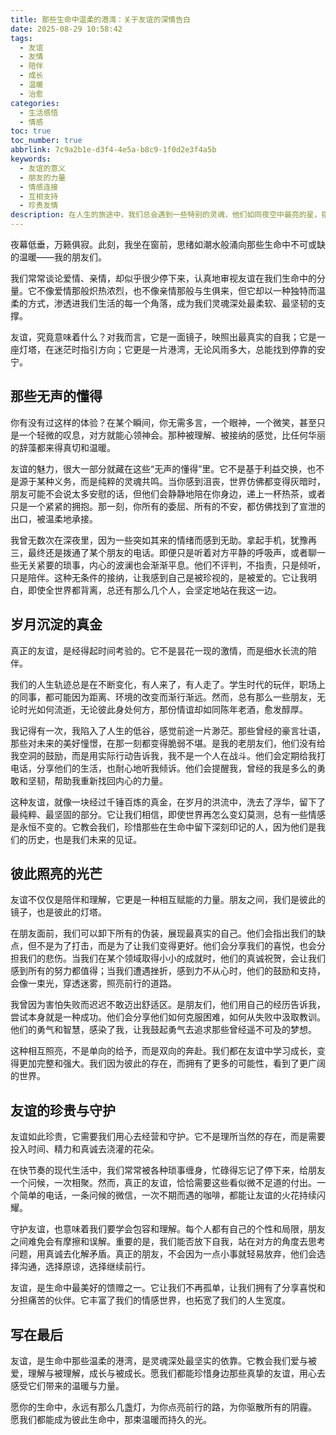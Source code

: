 ```yaml
---
title: 那些生命中温柔的港湾：关于友谊的深情告白
date: 2025-08-29 10:58:42
tags:
  - 友谊
  - 友情
  - 陪伴
  - 成长
  - 温暖
  - 治愈
categories:
  - 生活感悟
  - 情感
toc: true
toc_number: true
abbrlink: 7c9a2b1e-d3f4-4e5a-b8c9-1f0d2e3f4a5b
keywords:
  - 友谊的意义
  - 朋友的力量
  - 情感连接
  - 互相支持
  - 珍贵友情
description: 在人生的旅途中，我们总会遇到一些特别的灵魂，他们如同夜空中最亮的星，指引方向；又如冬日里最暖的炉火，驱散寒意。这便是友谊，一种无需血缘维系，却能深入骨髓的深情。它不是轰轰烈烈的誓言，而是细水长流的陪伴；不是锦上添花的喧嚣，而是雪中送炭的默契。今夜，让我们一起走进友谊的深处，感受那些无声的懂得，那些岁月沉淀的真金，以及彼此照亮的光芒。
---
```


夜幕低垂，万籁俱寂。此刻，我坐在窗前，思绪如潮水般涌向那些生命中不可或缺的温暖——我的朋友们。

我们常常谈论爱情、亲情，却似乎很少停下来，认真地审视友谊在我们生命中的分量。它不像爱情那般炽热浓烈，也不像亲情那般与生俱来，但它却以一种独特而温柔的方式，渗透进我们生活的每一个角落，成为我们灵魂深处最柔软、最坚韧的支撑。

友谊，究竟意味着什么？对我而言，它是一面镜子，映照出最真实的自我；它是一座灯塔，在迷茫时指引方向；它更是一片港湾，无论风雨多大，总能找到停靠的安宁。

## 那些无声的懂得

你有没有过这样的体验？在某个瞬间，你无需多言，一个眼神，一个微笑，甚至只是一个轻微的叹息，对方就能心领神会。那种被理解、被接纳的感觉，比任何华丽的辞藻都来得真切和温暖。

友谊的魅力，很大一部分就藏在这些“无声的懂得”里。它不是基于利益交换，也不是源于某种义务，而是纯粹的灵魂共鸣。当你感到沮丧，世界仿佛都变得灰暗时，朋友可能不会说太多安慰的话，但他们会静静地陪在你身边，递上一杯热茶，或者只是一个紧紧的拥抱。那一刻，你所有的委屈、所有的不安，都仿佛找到了宣泄的出口，被温柔地承接。

我曾无数次在深夜里，因为一些突如其来的情绪而感到无助。拿起手机，犹豫再三，最终还是拨通了某个朋友的电话。即便只是听着对方平静的呼吸声，或者聊一些无关紧要的琐事，内心的波澜也会渐渐平息。他们不评判，不指责，只是倾听，只是陪伴。这种无条件的接纳，让我感到自己是被珍视的，是被爱的。它让我明白，即使全世界都背离，总还有那么几个人，会坚定地站在我这一边。

## 岁月沉淀的真金

真正的友谊，是经得起时间考验的。它不是昙花一现的激情，而是细水长流的陪伴。

我们的人生轨迹总是在不断变化，有人来了，有人走了。学生时代的玩伴，职场上的同事，都可能因为距离、环境的改变而渐行渐远。然而，总有那么一些朋友，无论时光如何流逝，无论彼此身处何方，那份情谊却如同陈年老酒，愈发醇厚。

我记得有一次，我陷入了人生的低谷，感觉前途一片渺茫。那些曾经的豪言壮语，那些对未来的美好憧憬，在那一刻都变得脆弱不堪。是我的老朋友们，他们没有给我空洞的鼓励，而是用实际行动告诉我，我不是一个人在战斗。他们会定期给我打电话，分享他们的生活，也耐心地听我倾诉。他们会提醒我，曾经的我是多么的勇敢和坚韧，帮助我重新找回内心的力量。

这种友谊，就像一块经过千锤百炼的真金，在岁月的洪流中，洗去了浮华，留下了最纯粹、最坚固的部分。它让我们相信，即使世界再怎么变幻莫测，总有一些情感是永恒不变的。它教会我们，珍惜那些在生命中留下深刻印记的人，因为他们是我们的历史，也是我们未来的见证。

## 彼此照亮的光芒

友谊不仅仅是陪伴和理解，它更是一种相互赋能的力量。朋友之间，我们是彼此的镜子，也是彼此的灯塔。

在朋友面前，我们可以卸下所有的伪装，展现最真实的自己。他们会指出我们的缺点，但不是为了打击，而是为了让我们变得更好。他们会分享我们的喜悦，也会分担我们的悲伤。当我们在某个领域取得小小的成就时，他们的真诚祝贺，会让我们感到所有的努力都值得；当我们遭遇挫折，感到力不从心时，他们的鼓励和支持，会像一束光，穿透迷雾，照亮前行的道路。

我曾因为害怕失败而迟迟不敢迈出舒适区。是朋友们，他们用自己的经历告诉我，尝试本身就是一种成功。他们会分享他们如何克服困难，如何从失败中汲取教训。他们的勇气和智慧，感染了我，让我鼓起勇气去追求那些曾经遥不可及的梦想。

这种相互照亮，不是单向的给予，而是双向的奔赴。我们都在友谊中学习成长，变得更加完整和强大。我们因为彼此的存在，而拥有了更多的可能性，看到了更广阔的世界。

## 友谊的珍贵与守护

友谊如此珍贵，它需要我们用心去经营和守护。它不是理所当然的存在，而是需要投入时间、精力和真诚去浇灌的花朵。

在快节奏的现代生活中，我们常常被各种琐事缠身，忙碌得忘记了停下来，给朋友一个问候，一次相聚。然而，真正的友谊，恰恰需要这些看似微不足道的付出。一个简单的电话，一条问候的微信，一次不期而遇的咖啡，都能让友谊的火花持续闪耀。

守护友谊，也意味着我们要学会包容和理解。每个人都有自己的个性和局限，朋友之间难免会有摩擦和误解。重要的是，我们能否放下自我，站在对方的角度去思考问题，用真诚去化解矛盾。真正的朋友，不会因为一点小事就轻易放弃，他们会选择沟通，选择原谅，选择继续前行。

友谊，是生命中最美好的馈赠之一。它让我们不再孤单，让我们拥有了分享喜悦和分担痛苦的伙伴。它丰富了我们的情感世界，也拓宽了我们的人生宽度。

## 写在最后

友谊，是生命中那些温柔的港湾，是灵魂深处最坚实的依靠。它教会我们爱与被爱，理解与被理解，成长与被成长。愿我们都能珍惜身边那些真挚的友谊，用心去感受它们带来的温暖与力量。

愿你的生命中，永远有那么几盏灯，为你点亮前行的路，为你驱散所有的阴霾。
愿我们都能成为彼此生命中，那束温暖而持久的光。